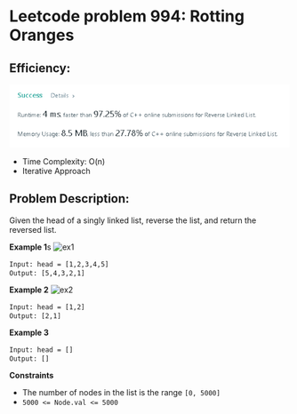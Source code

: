 # Leetcode problem 994: Rotting Oranges
## Efficiency:
![efficiency](/206.%20Reverse%20Linked%20List/eff.PNG)
- Time Complexity: O(n)
- Iterative Approach

## Problem Description:
Given the head of a singly linked list, reverse the list, and return the reversed list.

**Example 1**s
![ex1](https://assets.leetcode.com/uploads/2021/02/19/rev1ex1.jpg)
```
Input: head = [1,2,3,4,5]
Output: [5,4,3,2,1]
```

**Example 2**
![ex2](https://assets.leetcode.com/uploads/2021/02/19/rev1ex2.jpg)
```
Input: head = [1,2]
Output: [2,1]
```

**Example 3**
```
Input: head = []
Output: []
```

**Constraints**
- The number of nodes in the list is the range `[0, 5000]`
- `5000 <= Node.val <= 5000`
